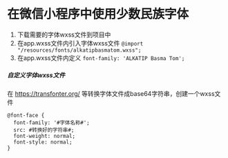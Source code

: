 # 在微信小程序中使用少数民族字体

1.  下载需要的字体wxss文件到项目中
2.  在app.wxss文件内引入字体wxss文件 `@import "/resources/fonts/alkatipbasmatom.wxss";`
3.  在app.wxss文件内定义 `font-family: 'ALKATIP Basma Tom';`

##### 自定义字体wxss文件

在 https://transfonter.org/ 等转换字体文件成base64字符串，创建一个wxss文件
```
@font-face {
  font-family: '#字体名称#';
  src: #转换好的字符串#;
  font-weight: normal;
  font-style: normal;
}
```
